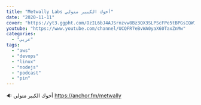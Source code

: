 ```yaml
---
title: "Metwally Labs أخوك الكبير متولي"
date: "2020-11-11"
cover: "https://yt3.ggpht.com/OzIL6bJ4AJSrnzvw8Bz3QX3SLPScFPe5tBPGsIQWIuxnNKx4D08hxQF8S3rcTd2P72Q6N3kGRQ=s88-c-k-c0x00ffffff-no-rj"
youtube: "https://www.youtube.com/channel/UCQFR7eBvWA0yaX60TaxZnMw"
categories:
  - "عربي"
tags:
  - "aws"
  - "devops"
  - "linux"
  - "nodejs"
  - "podcast"
  - "pin"
---
```


🔉
أخوك الكبير متولي
https://anchor.fm/metwally
